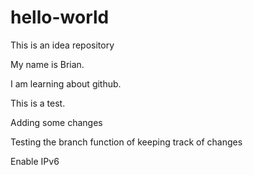 # hello-world
This is an idea repository

My name is Brian. 

I am learning about github.

This is a test.

Adding some changes

Testing the branch function of keeping track of changes

Enable IPv6


